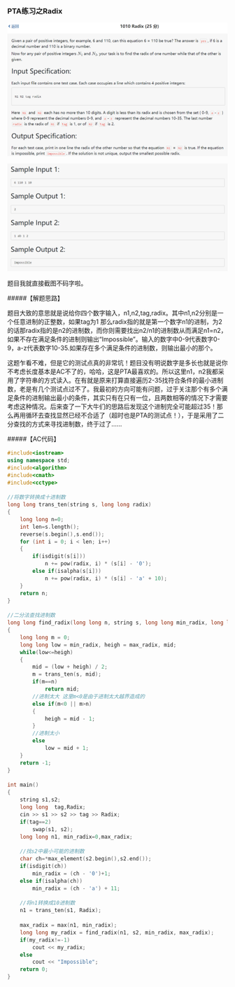 
### PTA练习之Radix

![first](images/radix1.png)

![second](images/radix2.png)

题目我就直接截图不码字啦。


#####【解题思路】

题目大致的意思就是说给你四个数字输入，n1,n2,tag,radix。其中n1,n2分别是一个任意进制的正整数，如果tag为1 那么radix指的就是第一个数字n1的进制，为2的话那radix指的是n2的进制数，而你则需要找出n2/n1的进制数从而满足n1=n2，如果不存在满足条件的进制则输出“Impossible”。输入的数字中0-9代表数字0-9，a-z代表数字10-35.如果存在多个满足条件的进制数，则输出最小的那个。


这题乍看不难，但是它的测试点真的非常坑！题目没有明说数字是多长也就是说你不考虑长度基本是AC不了的，哈哈，这是PTA最喜欢的。所以这里n1，n2我都采用了字符串的方式读入。在有就是原来打算直接遍历2-35找符合条件的最小进制数，老是有几个测试点过不了。我最初的方向可能有问题，过于关注那个有多个满足条件的进制输出最小的条件，其实只有在只有一位，且两数相等的情况下才需要考虑这种情况。后来查了一下大牛们的思路后发现这个进制完全可能超过35！那么再用循环去查找显然已经不合适了（超时也是PTA的测试点！），于是采用了二分查找的方式来寻找进制数，终于过了……


#####【AC代码】

```C++
#include<iostream>
using namespace std;
#include<algorithm>
#include<cmath>
#include<cctype>

//将数字转换成十进制数
long long trans_ten(string s, long long radix)
{
	long long n=0;
	int len=s.length();
	reverse(s.begin(),s.end());
	for (int i = 0; i < len; i++)
	{
		if(isdigit(s[i]))
			n += pow(radix, i) * (s[i] - '0');
		else if(isalpha(s[i]))
			n += pow(radix, i) * (s[i] - 'a' + 10);
	}
	return n;
}

//二分法查找进制数
long long find_radix(long long n, string s, long long min_radix, long long max_radix)
{
	long long m = 0;
	long long low = min_radix, heigh = max_radix, mid;
	while(low<=heigh)
	{
		mid = (low + heigh) / 2;
		m = trans_ten(s, mid);
		if(m==n)
			return mid;
		//进制太大 这里m<0是由于进制太大越界造成的
		else if(m<0 || m>n)
		{
			heigh = mid - 1;
		}
		//进制太小
		else
			low = mid + 1;
	}
	return -1;
}

int main()
{
	string s1,s2;
	long long  tag,Radix;
	cin >> s1 >> s2 >> tag >> Radix;
	if(tag==2)
		swap(s1, s2);
	long long n1, min_radix=0,max_radix;

	//找s2中最小可能的进制数
	char ch=*max_element(s2.begin(),s2.end());
	if(isdigit(ch))
		min_radix = (ch - '0')+1;
	else if(isalpha(ch))
		min_radix = (ch - 'a') + 11;

	//将n1转换成10进制数
	n1 = trans_ten(s1, Radix);

	max_radix = max(n1, min_radix);
	long long my_radix = find_radix(n1, s2, min_radix, max_radix);
	if(my_radix!=-1)
		cout << my_radix;
	else
		cout << "Impossible";
	return 0;
}
```
